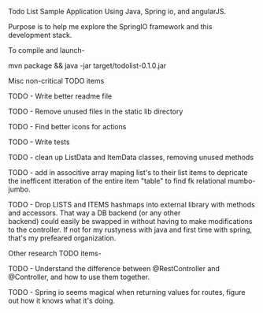 Todo List Sample Application
Using Java, Spring io, and angularJS.


Purpose is to help me explore the SpringIO framework and this development stack.


To compile and launch-

mvn package && java -jar target/todolist-0.1.0.jar

Misc non-critical TODO items

TODO - Write better readme file

TODO - Remove unused files in the static lib directory

TODO - Find better icons for actions

TODO - Write tests

TODO - clean up ListData and ItemData classes, removing unused methods

TODO - add in associtive array maping list's to their list items to depricate the inefficent itteration of the entire item 
"table" to find fk relational mumbo-jumbo.

TODO - Drop LISTS and ITEMS hashmaps into external library with methods and accessors. That way a DB backend (or any other  
backend) could easily be swapped in without having to make modifications to the controller. If not for my rustyness with 
java and first time with spring, that's my prefeared organization.


Other research TODO items-

TODO - Understand the difference between @RestController and @Controller, and how to use them together.

TODO - Spring io seems magical when returning values for routes, figure out how it knows what it's doing.

 

